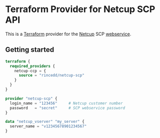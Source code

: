 # Terraform Provider for Netcup SCP API

This is a [Terraform](https://terraform.io) provider for the [Netcup](https://www.netcup.de/) SCP [webservice](https://www.netcup-wiki.de/wiki/Server_Control_Panel_(SCP)#Webservice).

## Getting started
```terraform
terraform {
  required_providers {
    netcup-ccp = {
      source = "rincedd/netcup-scp"
    }
  }
}

provider "netcup-scp" {
  login_name = "123456"     # Netcup customer number
  password   = "secret"     # SCP webservice password
}

data "netcup_vserver" "my_server" {
  server_name = "v12345678901234567"
}

```
